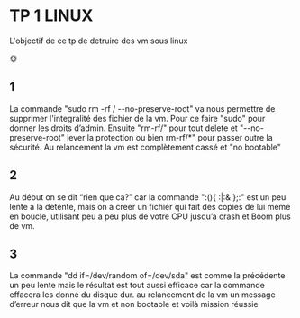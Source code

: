 # TP 1 LINUX
L'objectif de ce tp de detruire des vm sous linux

🌞
## 1 
La commande "sudo rm -rf / --no-preserve-root" va nous permettre de supprimer l'integralité des fichier de la vm. Pour ce faire "sudo" pour donner les droits d’admin. Ensuite "rm-rf/" pour tout delete et "--no-preserve-root" lever la protection ou bien rm-rf/*" pour passer outre la sécurité. Au relancement la vm est complètement cassé et "no bootable"
## 2
Au début on se dit “rien que ca?” car la commande ":(){ :|:& };:" est un peu lente a la detente, mais on a creer un fichier qui fait des copies de lui meme en boucle, utilisant peu a peu plus de votre CPU jusqu’a crash et Boom plus de vm.
## 3
La commande "dd if=/dev/random of=/dev/sda" est comme la précédente un peu lente mais le résultat est tout aussi efficace car la commande effacera les donné du disque dur. au relancement de la vm un message d’erreur nous dit que la vm et non bootable et voilà mission réussie


